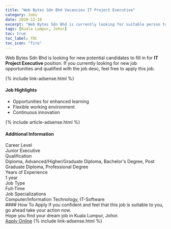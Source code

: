 ```yaml
---
title: "Web Bytes Sdn Bhd Vacancies IT Project Executive" 
category: Jobs 
date: 2020-12-10 
excerpt: "Web Bytes Sdn Bhd is currently looking for suitable person to fill in the IT Project Executive which positioned at Kuala Lumpur, Johor" 
tags: [Kuala Lumpur, Johor] 
toc: true 
toc_label: TOC 
toc_icon: "fire" 
--- 
```


<p>Web Bytes Sdn Bhd is looking for new potential candidates to fill in for <b>IT Project Executive</b> position. If you currently looking for new job opportunities and qualified with the job desc, feel free to apply this job.
</p>{% include link-adsense.html %} 
<div><div><div><h4>Job Highlights</h4></div></div><div><ul><li><div><div><div><div></div></div></div><div><span>Opportunities for enhanced learning</span></div></div></li><li><div><div><div><div></div></div></div><div><span>Flexible working environment</span></div></div></li><li><div><div><div><div></div></div></div><div><span>Continuous innovation</span></div></div></li></ul></div></div> 
{% include article-adsense.html %} 
<div><div><div><h4>Additional Information</h4></div></div><div><div><div><div><div><div><div><div><span>Career Level</span></div></div><div><span>Junior Executive</span></div></div></div></div><div><div><div><div><div><span>Qualification</span></div></div><div><span>Diploma, Advanced/Higher/Graduate Diploma, Bachelor's Degree, Post Graduate Diploma, Professional Degree</span></div></div></div></div><div><div><div><div><div><span>Years of Experience</span></div></div><div><span>1 year</span></div></div></div></div><div><div><div><div><div><span>Job Type</span></div></div><div><span>Full-Time</span></div></div></div></div><div><div><div><div><div><span>Job Specializations</span></div></div><div><span>Computer/Information Technology, IT-Software</span></div></div></div></div></div></div></div></div> 
#### How To Apply 
If you confident and feel that this job is suitable to you, go ahead take your action now. <br/> 
Hope you find your dream job in Kuala Lumpur, Johor. <br/> 
<a href="https://www.jobstreet.com.my/en/job/it-project-executive-4442120?jobId=jobstreet-my-job-4442120&sectionRank=8&token=0~8ce9995e-de4d-4783-b3bc-7c8968ee11ee&fr=SRP%20View%20In%20New%20Ta" class="btn btn--info" target="_blank" rel="nofollow noopenner">Apply Online</a> 
{% include link-adsense.html %} 